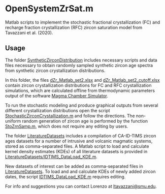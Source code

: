 # OpenSystemZrSat.m

Matlab scripts to implement the stochastic fractional crystallization (FC) and recharge fraction crystallization (RFC) zircon saturation model from Tavazzani et al. (2020).

## Usage

The folder [SyntheticZirconDistribution](SyntheticZirconDistribution/) includes necessary scripts and data files necessary to obtain randomly sampled synthetic zircon age spectra from synthetic zircon crystallization distributions. 

In this folder, the files [dZr_Matlab_set2.xlsx](SyntheticZirconDistribution/dZr_Matlab_set2.xlsx) and [dZr_Matlab_set2_cutoff.xlsx](SyntheticZirconDistribution/dZr_Matlab_set2_cutoff.xlsx) contain zircon crystallization distributions for FC and RFC crystallization simulations, which are calculated offline from thermodynamic parameters output of the software [Magma Chamber Simulator](https://mcs.geol.ucsb.edu/code). 

To run the stochastic modeling and produce graphical outputs from several different crystallization distributions open the script [StochasticZirconCrystallization.m](SyntheticZirconDistribution/StochasticZirconCrystallization.m) and follow the directions. The non-uniform random generation of zircon age is performed by the function [StoZrnSamp.m](SyntheticZirconDistribution/StoZrnSamp.m), which does not require any editing by users.
 
The folder [LiteratureDatasets](LiteratureDatasets/) includes a compilation of CA-ID-TIMS zircon ages datasets for a number of intrusive and volcanic magmatic systems, stored as comma-separated files. A Matlab script to load and calculate kernel density estimates (KDEs) of all literature datasets is provided in [LiteratureDatasets/IDTIMS_DataLoad_KDE.m](LiteratureDatasets/IDTIMS_DataLoad_KDE.m). 

New datasets of interest can be added as comma-separated files in [LiteratureDatasets](LiteratureDatasets/). To load and and calculate KDEs of newly added zircon dates, the script [IDTIMS_DataLoad_KDE.m](LiteratureDatasets/IDTIMS_DataLoad_KDE.m) requires editing. 

For info and suggestions you can contact Lorenzo at [ltavazzani@smu.edu](mailto:ltavazzani@smu.edu).

